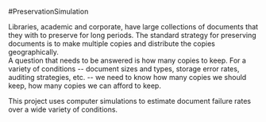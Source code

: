 #PreservationSimulation

Libraries, academic and corporate, have large collections of documents that they with to preserve for long periods.  The standard strategy for preserving documents is to make multiple copies and distribute the copies geographically.  
A question that needs to be answered is how many copies to keep.  For a variety of conditions -- document sizes and types, storage error rates, auditing strategies, etc. -- we need to know how many copies we should keep, how many copies we can afford to keep.  

This project uses computer simulations to estimate document failure rates over a wide variety of conditions.  




